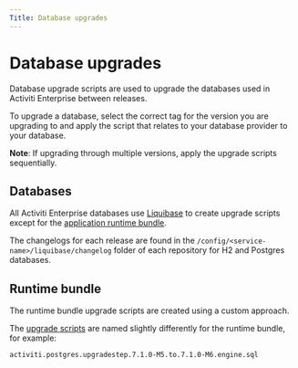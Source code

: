 ```yaml
---
Title: Database upgrades
---
```


# Database upgrades
Database upgrade scripts are used to upgrade the databases used in Activiti Enterprise between releases. 

To upgrade a database, select the correct tag for the version you are upgrading to and apply the script that relates to your database provider to your database.

**Note**: If upgrading through multiple versions, apply the upgrade scripts sequentially.

## Databases
All Activiti Enterprise databases use [Liquibase](http://www.liquibase.org/) to create upgrade scripts except for the [application runtime bundle](../architecture/application.md#application-runtime-bundle).

The changelogs for each release are found in the `/config/<service-name>/liquibase/changelog` folder of each repository for H2 and Postgres databases.

## Runtime bundle
The runtime bundle upgrade scripts are created using a custom approach. 

The [upgrade scripts](https://github.com/Activiti/Activiti/tree/develop/activiti-core/activiti-engine/src/main/resources/org/activiti/db/upgrade) are named slightly differently for the runtime bundle, for example:

```
activiti.postgres.upgradestep.7.1.0-M5.to.7.1.0-M6.engine.sql
```